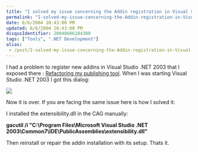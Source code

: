 ```yaml
---
title: "I solved my issue concerning the Addin registration in Visual Studio .NET 2003"
permalink: "I-solved-my-issue-concerning-the-Addin-registration-in-Visual-Studio-NET-2003"
date: 6/6/2004 10:43:00 PM
updated: 6/6/2004 10:43:00 PM
disqusIdentifier: 20040606104300
tags: ["Tools", ".NET Development"]
alias:
 - /post/I-solved-my-issue-concerning-the-Addin-registration-in-Visual-Studio-NET-2003.aspx/index.html
---
```

I had a problem to register new addins in Visual Studio .NET 2003 that I exposed there : [Refactoring my publishing tool](/lkempe/archive/2004/05/20/135838.aspx). When I was starting Visual Studio .NET 2003 I got this dialog:

![](http://perso.wanadoo.fr/laurent.kempe/images/vserror.png)
<!-- more -->

Now it is over. If you are facing the same issue here is how I solved it:

I installed the extensibility.dll in the CAG manually:

<strong>gacutil /i "C:\Program Files\Microsoft Visual Studio .NET 2003\Common7\IDE\PublicAssemblies\extensibility.dll"</strong>

Then reinstall or repair the addin installation with its setup. Thats it.
